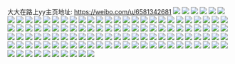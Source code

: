 大大在路上yy主页地址: https://weibo.com/u/6581342681 
![](https://wx4.sinaimg.cn/mw2000/007boDSply1h9fy7dr9uoj30nj0kwq85.jpg) 
![](https://wx4.sinaimg.cn/mw2000/007boDSply1h9f1ixf3h4j31sc2dsqv6.jpg) 
![](https://wx4.sinaimg.cn/mw2000/007boDSply1h9f1j1x4k9j31sc2dskjm.jpg) 
![](https://wx4.sinaimg.cn/mw2000/007boDSply1h9co6acp4cj31100u07ac.jpg) 
![](https://wx4.sinaimg.cn/mw2000/007boDSply1h9cf6vustkj31410u0wjc.jpg) 
![](https://wx4.sinaimg.cn/mw2000/007boDSply1h9cf6wcicdj31410u0afl.jpg) 
![](https://wx4.sinaimg.cn/mw2000/007boDSply1h9bwuz1zxkj30n01dstcy.jpg) 
![](https://wx4.sinaimg.cn/mw2000/007boDSply1h9892hkdbkj32yo280u11.jpg) 
![](https://wx4.sinaimg.cn/mw2000/007boDSply1h93a30r6qij30k00qm776.jpg) 
![](https://wx4.sinaimg.cn/mw2000/007boDSply1h9155oe1zuj31401isqbl.jpg) 
![](https://wx4.sinaimg.cn/mw2000/007boDSply1h8y11lh777j30n01dsqbb.jpg) 
![](https://wx4.sinaimg.cn/mw2000/007boDSply1h8xtxdkc2zj30yv1ak17d.jpg) 
![](https://wx4.sinaimg.cn/mw2000/007boDSply1h8xtxd0244j32bx340npe.jpg) 
![](https://wx4.sinaimg.cn/mw2000/007boDSply1h8voyn9d5pj31sc23w1kz.jpg) 
![](https://wx4.sinaimg.cn/mw2000/007boDSply1h8voyr5pavj32bv2q8hdw.jpg) 
![](https://wx4.sinaimg.cn/mw2000/007boDSply1h8vfeqt06aj328035eu0z.jpg) 
![](https://wx4.sinaimg.cn/mw2000/007boDSply1h8vfet5jzdj32yo2ej7wk.jpg) 
![](https://wx4.sinaimg.cn/mw2000/007boDSply1h8vfdoywubj32c03407wi.jpg) 
![](https://wx4.sinaimg.cn/mw2000/007boDSply1h8rvfq6cdvj32c03407wi.jpg) 
![](https://wx4.sinaimg.cn/mw2000/007boDSply1h8qsg8f4ijj33402byu0y.jpg) 
![](https://wx4.sinaimg.cn/mw2000/007boDSply1h8qs55bvakj31400u0qau.jpg) 
![](https://wx4.sinaimg.cn/mw2000/007boDSply1h8qs55tvtfj33402c0qv5.jpg) 
![](https://wx4.sinaimg.cn/mw2000/007boDSply1h8pvr2gnxoj32yo280qv5.jpg) 
![](https://wx4.sinaimg.cn/mw2000/007boDSply1h8padghunpj30n01ds4g5.jpg) 
![](https://wx4.sinaimg.cn/mw2000/007boDSply1h8mah98vpuj30n01dsdm8.jpg) 
![](https://wx4.sinaimg.cn/mw2000/007boDSply1h8jkyw4gw5j31sc2fk4qq.jpg) 
![](https://wx4.sinaimg.cn/mw2000/007boDSply1h8jky2yl6mj32yo280qv6.jpg) 
![](https://wx4.sinaimg.cn/mw2000/007boDSply1h8inv2r7fmj31wy2yo1ky.jpg) 
![](https://wx4.sinaimg.cn/mw2000/007boDSply1h8f764cwr5j31li2dsb2a.jpg) 
![](https://wx4.sinaimg.cn/mw2000/007boDSply1h8f752ommsj325r2u4x6p.jpg) 
![](https://wx4.sinaimg.cn/mw2000/007boDSply1h8cta7gn9xj32c03401kx.jpg) 
![](https://wx4.sinaimg.cn/mw2000/007boDSply1h8cta8xf6cj32802yokjm.jpg) 
![](https://wx4.sinaimg.cn/mw2000/007boDSply1h8c0jp8ranj32cj35sx6q.jpg) 
![](https://wx4.sinaimg.cn/mw2000/007boDSply1h8c0ju02iuj32bn34dhdv.jpg) 
![](https://wx4.sinaimg.cn/mw2000/007boDSply1h8c0jm1dwkj328c340hdv.jpg) 
![](https://wx4.sinaimg.cn/mw2000/007boDSply1h8c0jvylinj31sc1zfu0x.jpg) 
![](https://wx4.sinaimg.cn/mw2000/007boDSply1h8axnte4p3j31401hcb29.jpg) 
![](https://wx4.sinaimg.cn/mw2000/007boDSply1h8aiufgxosj32c0340kjm.jpg) 
![](https://wx4.sinaimg.cn/mw2000/007boDSply1h896md58rvj30n01dsk6i.jpg) 
![](https://wx4.sinaimg.cn/mw2000/007boDSply1h88e5b49bij32rd2c07wj.jpg) 
![](https://wx4.sinaimg.cn/mw2000/007boDSply1h87gdvueeoj30my0py777.jpg) 
![](https://wx4.sinaimg.cn/mw2000/007boDSply1h861ohlyatj32yo280u0y.jpg) 
![](https://wx4.sinaimg.cn/mw2000/007boDSply1h850ppk0q5j31sc2dskjm.jpg) 
![](https://wx4.sinaimg.cn/mw2000/007boDSply1h850qx089dj31sc2dsnpe.jpg) 
![](https://wx4.sinaimg.cn/mw2000/007boDSply1h84javiaz0j311n1qwtva.jpg) 
![](https://wx4.sinaimg.cn/mw2000/007boDSply1h83f4y5bivj30n01dsk3u.jpg) 
![](https://wx4.sinaimg.cn/mw2000/007boDSply1h83f50ljdyj30n01ds4b6.jpg) 
![](https://wx4.sinaimg.cn/mw2000/007boDSply1h83ct8bcafj32yo2804qq.jpg) 
![](https://wx4.sinaimg.cn/mw2000/007boDSply1h83ct4uj4oj32yo280kjm.jpg) 
![](https://wx4.sinaimg.cn/mw2000/007boDSply1h83bj7w25hj31ol2c27wi.jpg) 
![](https://wx4.sinaimg.cn/mw2000/007boDSply1h83bjjftpuj31qo2elqv6.jpg) 
![](https://wx4.sinaimg.cn/mw2000/007boDSply1h81c1xhlnaj31400u0gsj.jpg) 
![](https://wx4.sinaimg.cn/mw2000/007boDSply1h81c1zvxmbj31400u0afv.jpg) 
![](https://wx4.sinaimg.cn/mw2000/007boDSply1h810rnrz5mj314015iwyd.jpg) 
![](https://wx4.sinaimg.cn/mw2000/007boDSply1h80ifvaozqj30u018k11t.jpg) 
![](https://wx4.sinaimg.cn/mw2000/007boDSply1h807vqhogrj32yo280b2a.jpg) 
![](https://wx4.sinaimg.cn/mw2000/007boDSply1h807w3b7utj32yo2801ky.jpg) 
![](https://wx4.sinaimg.cn/mw2000/007boDSply1h7y925wsy8j30mz0tt0xb.jpg) 
![](https://wx4.sinaimg.cn/mw2000/007boDSply1h7xx1o2l2kj32802yob2a.jpg) 
![](https://wx4.sinaimg.cn/mw2000/007boDSply1h7xx1krd5gj32yo2807wi.jpg) 
![](https://wx4.sinaimg.cn/mw2000/007boDSply1h7xx1r5nrgj32yo2807wi.jpg) 
![](https://wx4.sinaimg.cn/mw2000/007boDSply1h7xx1gz7ttj32802yo1ky.jpg) 
![](https://wx4.sinaimg.cn/mw2000/007boDSply1h7xkkswcrzj31j127mb2a.jpg) 
![](https://wx4.sinaimg.cn/mw2000/007boDSply1h7xkkja9adj31m42c3kjm.jpg) 
![](https://wx4.sinaimg.cn/mw2000/007boDSply1h7to63gj9nj31sc2ewhdu.jpg) 
![](https://wx4.sinaimg.cn/mw2000/007boDSply1h7to5zu3nbj31sc2ekhdu.jpg) 
![](https://wx4.sinaimg.cn/mw2000/007boDSply1h7r0jg01ddj30u016p15i.jpg) 
![](https://wx4.sinaimg.cn/mw2000/007boDSply1h7r0jf8rqwj30s50yt7g2.jpg) 
![](https://wx4.sinaimg.cn/mw2000/007boDSply1h7r0jhjsblj30u0140h0b.jpg) 
![](https://wx4.sinaimg.cn/mw2000/007boDSply1h7r0f24lsaj30u01507aw.jpg) 
![](https://wx4.sinaimg.cn/mw2000/007boDSply1h7r0eci242j31400u0dnu.jpg) 
![](https://wx4.sinaimg.cn/mw2000/007boDSply1h7prlo4yauj30mz0h0n16.jpg) 
![](https://wx4.sinaimg.cn/mw2000/007boDSply1h7p5dtcfrxj30u013utgu.jpg) 
![](https://wx4.sinaimg.cn/mw2000/007boDSply1h7p5dsjw8nj30u010nqa9.jpg) 
![](https://wx4.sinaimg.cn/mw2000/007boDSply1h7mgnpjw20j30u01ewalf.jpg) 
![](https://wx4.sinaimg.cn/mw2000/007boDSply1h7mgnrfb1bj30u01f6alf.jpg) 
![](https://wx4.sinaimg.cn/mw2000/007boDSply1h7mgno6b7mj30u01ootld.jpg) 
![](https://wx4.sinaimg.cn/mw2000/007boDSply1h7mgns5ttwj30u01b4qd9.jpg) 
![](https://wx4.sinaimg.cn/mw2000/007boDSply1h7ke1bt81xj30u0106jzj.jpg) 
![](https://wx4.sinaimg.cn/mw2000/007boDSply1h7kbnv9i76j30u0174amb.jpg) 
![](https://wx4.sinaimg.cn/mw2000/007boDSply1h7kblfyunrj310n19bnf2.jpg) 
![](https://wx4.sinaimg.cn/mw2000/007boDSply1h7i3pvjctfj313z1dmqoj.jpg) 
![](https://wx4.sinaimg.cn/mw2000/007boDSply1h7i3puxi6lj327w2nk1l1.jpg) 
![](https://wx4.sinaimg.cn/mw2000/007boDSply1h7i3pwahnjj31rv2jzu0x.jpg) 
![](https://wx4.sinaimg.cn/mw2000/007boDSply1h7i3pwzgwtj31cf26cb29.jpg) 
![](https://wx4.sinaimg.cn/mw2000/007boDSply1h7i3pyqgamj31sd271b2a.jpg) 
![](https://wx4.sinaimg.cn/mw2000/007boDSply1h7i3pzfhqjj31f71g64qp.jpg) 
![](https://wx4.sinaimg.cn/mw2000/007boDSply1h7d5rbup9ij30ye0u0n3n.jpg) 
![](https://wx4.sinaimg.cn/mw2000/007boDSply1h7b7v37i3tj31sc2g4qtu.jpg) 
![](https://wx4.sinaimg.cn/mw2000/007boDSply1h7b7ua1lioj31sb27ttxr.jpg) 
![](https://wx4.sinaimg.cn/mw2000/007boDSply1h7b7ubr5uuj31sc280tww.jpg) 
![](https://wx4.sinaimg.cn/mw2000/007boDSply1h78wfbrphtj31rd2bbe81.jpg) 
![](https://wx4.sinaimg.cn/mw2000/007boDSply1h78wfdqx65j31ld1saqex.jpg) 
![](https://wx4.sinaimg.cn/mw2000/007boDSply1h78wfffx2xj31el23v156.jpg) 
![](https://wx4.sinaimg.cn/mw2000/007boDSply1h78wfgk2svj31em2we7wi.jpg) 
![](https://wx4.sinaimg.cn/mw2000/007boDSply1h6q793ps1vj30m30ux4bo.jpg) 
![](https://wx4.sinaimg.cn/mw2000/007boDSply1h6q75mco8gj30u01hcb0u.jpg) 
![](https://wx4.sinaimg.cn/mw2000/007boDSply1h6q22fhkckj31b21uz4ln.jpg) 
![](https://wx4.sinaimg.cn/mw2000/007boDSply1h6ovppqm3cj30s50y5qmd.jpg) 
![](https://wx4.sinaimg.cn/mw2000/007boDSply1h6ovpsxxvaj30un11mdrg.jpg) 
![](https://wx4.sinaimg.cn/mw2000/007boDSply1h6nbq0brp1j30q60xlndy.jpg) 
![](https://wx4.sinaimg.cn/mw2000/007boDSply1h6nbq0qcigj30te11w13e.jpg) 
![](https://wx4.sinaimg.cn/mw2000/007boDSply1h6mcdaqtbtj31ez204ap7.jpg) 
![](https://wx4.sinaimg.cn/mw2000/007boDSply1h6mcdc9g4yj31gy22gnis.jpg) 
![](https://wx4.sinaimg.cn/mw2000/007boDSply1h6as4gtydmj31e51mhu0x.jpg) 
![](https://wx4.sinaimg.cn/mw2000/007boDSply1h6as4fxyd8j31g61mk1ky.jpg) 
![](https://wx4.sinaimg.cn/mw2000/007boDSply1h6as4hloikj31e81nax6p.jpg) 
![](https://wx4.sinaimg.cn/mw2000/007boDSply1h64vtn2bp4j30zk1b0grm.jpg) 
![](https://wx4.sinaimg.cn/mw2000/007boDSply1h64vtm8j3aj31ky23cqo4.jpg) 
![](https://wx4.sinaimg.cn/mw2000/007boDSply1h64fqdfrb5j31sc2ewu02.jpg) 
![](https://wx4.sinaimg.cn/mw2000/007boDSply1h64fqfkuwtj31sc2f4e83.jpg) 
![](https://wx4.sinaimg.cn/mw2000/007boDSply1h62nepjmuxj32yo280kjo.jpg) 
![](https://wx4.sinaimg.cn/mw2000/007boDSply1h62nem0xw4j32yo2801kz.jpg) 
![](https://wx4.sinaimg.cn/mw2000/007boDSply1h5y90kdgaej31na1q3tef.jpg) 
![](https://wx4.sinaimg.cn/mw2000/007boDSply1h5y90ks8cwj30zb0zoqee.jpg) 
![](https://wx4.sinaimg.cn/mw2000/007boDSply1h5y90jtzh9j327y2xtjzb.jpg) 
